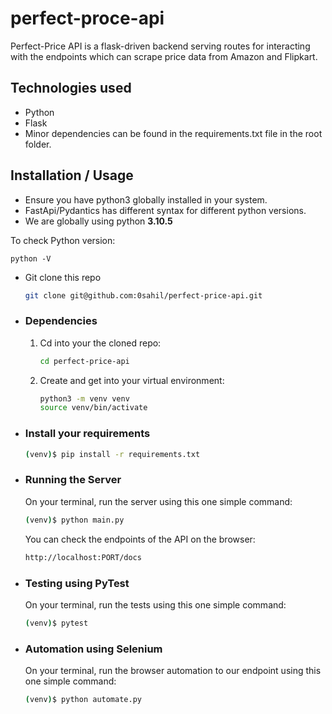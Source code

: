 # perfect-proce-api

Perfect-Price API is a flask-driven backend serving routes for interacting with the endpoints which can scrape price
data from Amazon and Flipkart.

## Technologies used

* Python
* Flask
* Minor dependencies can be found in the requirements.txt file in the root folder.

## Installation / Usage

* Ensure you have python3 globally installed in your system.
* FastApi/Pydantics has different syntax for different python versions.
* We are globally using python **3.10.5**

To check Python version:

```
python -V
```

* Git clone this repo

    ```bash
    git clone git@github.com:0sahil/perfect-price-api.git
    ```

* ### Dependencies

    1. Cd into your the cloned repo:

        ```bash
        cd perfect-price-api
        ```

    2. Create and get into your virtual environment:

        ```bash
        python3 -m venv venv
        source venv/bin/activate
        ```

* ### Install your requirements
  
    ```bash
    (venv)$ pip install -r requirements.txt
    ```

* ### Running the Server

    On your terminal, run the server using this one simple command:

    ```bash
    (venv)$ python main.py
    ```

    You can check the endpoints of the API on the browser:
    ```bash
    http://localhost:PORT/docs
    ```
  
* ### Testing using PyTest

    On your terminal, run the tests using this one simple command:

    ```bash
    (venv)$ pytest
    ```
  
* ### Automation using Selenium
    
    On your terminal, run the browser automation to our endpoint using this one simple command:

    ```bash
    (venv)$ python automate.py
    ```
